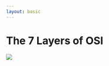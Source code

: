 ```yaml
---
layout: basic
---
```


# The 7 Layers of OSI

<div class="flex justify-center pt-10">
    <img
        v-click
        class="h-[90%]"
        src="/assets/The-7-Layers-of-OSI.png"
    />
</div>

<!--
From last slide:
- Transport Protocols
- Application Protocols
-->

